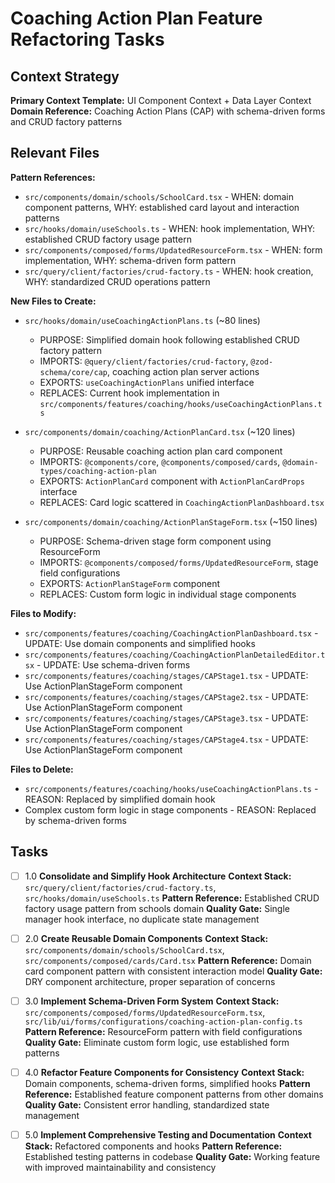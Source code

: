 # Coaching Action Plan Feature Refactoring Tasks

## Context Strategy

**Primary Context Template:** UI Component Context + Data Layer Context
**Domain Reference:** Coaching Action Plans (CAP) with schema-driven forms and CRUD factory patterns

## Relevant Files

**Pattern References:**
- `src/components/domain/schools/SchoolCard.tsx` - WHEN: domain component patterns, WHY: established card layout and interaction patterns
- `src/hooks/domain/useSchools.ts` - WHEN: hook implementation, WHY: established CRUD factory usage pattern
- `src/components/composed/forms/UpdatedResourceForm.tsx` - WHEN: form implementation, WHY: schema-driven form pattern
- `src/query/client/factories/crud-factory.ts` - WHEN: hook creation, WHY: standardized CRUD operations pattern

**New Files to Create:**
- `src/hooks/domain/useCoachingActionPlans.ts` (~80 lines)
  - PURPOSE: Simplified domain hook following established CRUD factory pattern
  - IMPORTS: `@query/client/factories/crud-factory`, `@zod-schema/core/cap`, coaching action plan server actions
  - EXPORTS: `useCoachingActionPlans` unified interface
  - REPLACES: Current hook implementation in `src/components/features/coaching/hooks/useCoachingActionPlans.ts`

- `src/components/domain/coaching/ActionPlanCard.tsx` (~120 lines)
  - PURPOSE: Reusable coaching action plan card component
  - IMPORTS: `@components/core`, `@components/composed/cards`, `@domain-types/coaching-action-plan`
  - EXPORTS: `ActionPlanCard` component with `ActionPlanCardProps` interface
  - REPLACES: Card logic scattered in `CoachingActionPlanDashboard.tsx`

- `src/components/domain/coaching/ActionPlanStageForm.tsx` (~150 lines)
  - PURPOSE: Schema-driven stage form component using ResourceForm
  - IMPORTS: `@components/composed/forms/UpdatedResourceForm`, stage field configurations
  - EXPORTS: `ActionPlanStageForm` component
  - REPLACES: Custom form logic in individual stage components

**Files to Modify:**
- `src/components/features/coaching/CoachingActionPlanDashboard.tsx` - UPDATE: Use domain components and simplified hooks
- `src/components/features/coaching/CoachingActionPlanDetailedEditor.tsx` - UPDATE: Use schema-driven forms
- `src/components/features/coaching/stages/CAPStage1.tsx` - UPDATE: Use ActionPlanStageForm component
- `src/components/features/coaching/stages/CAPStage2.tsx` - UPDATE: Use ActionPlanStageForm component
- `src/components/features/coaching/stages/CAPStage3.tsx` - UPDATE: Use ActionPlanStageForm component
- `src/components/features/coaching/stages/CAPStage4.tsx` - UPDATE: Use ActionPlanStageForm component

**Files to Delete:**
- `src/components/features/coaching/hooks/useCoachingActionPlans.ts` - REASON: Replaced by simplified domain hook
- Complex custom form logic in stage components - REASON: Replaced by schema-driven forms

## Tasks

- [ ] 1.0 **Consolidate and Simplify Hook Architecture**
  **Context Stack:** `src/query/client/factories/crud-factory.ts`, `src/hooks/domain/useSchools.ts`
  **Pattern Reference:** Established CRUD factory usage pattern from schools domain
  **Quality Gate:** Single manager hook interface, no duplicate state management

- [ ] 2.0 **Create Reusable Domain Components**
  **Context Stack:** `src/components/domain/schools/SchoolCard.tsx`, `src/components/composed/cards/Card.tsx`
  **Pattern Reference:** Domain card component pattern with consistent interaction model
  **Quality Gate:** DRY component architecture, proper separation of concerns

- [ ] 3.0 **Implement Schema-Driven Form System**
  **Context Stack:** `src/components/composed/forms/UpdatedResourceForm.tsx`, `src/lib/ui/forms/configurations/coaching-action-plan-config.ts`
  **Pattern Reference:** ResourceForm pattern with field configurations
  **Quality Gate:** Eliminate custom form logic, use established form patterns

- [ ] 4.0 **Refactor Feature Components for Consistency**
  **Context Stack:** Domain components, schema-driven forms, simplified hooks
  **Pattern Reference:** Established feature component patterns from other domains
  **Quality Gate:** Consistent error handling, standardized state management

- [ ] 5.0 **Implement Comprehensive Testing and Documentation**
  **Context Stack:** Refactored components and hooks
  **Pattern Reference:** Established testing patterns in codebase
  **Quality Gate:** Working feature with improved maintainability and consistency


